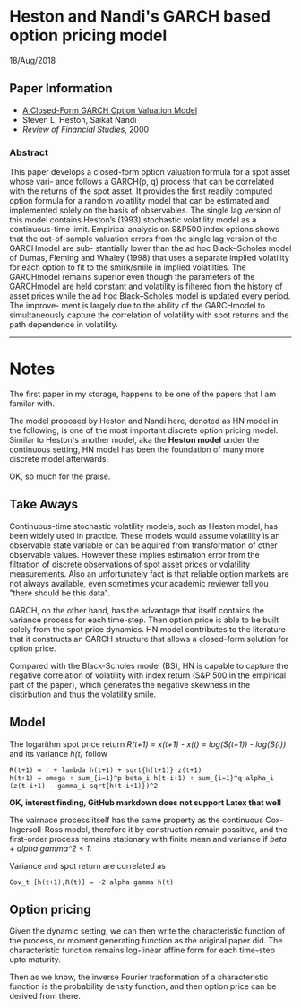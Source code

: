 # Heston and Nandi's GARCH based option pricing model
18/Aug/2018

## Paper Information
- [A Closed-Form GARCH Option Valuation Model](https://papers.ssrn.com/sol3/papers.cfm?abstract_id=210009)
- Steven L. Heston, Saikat Nandi
- _Review of Financial Studies_, 2000

### Abstract
This paper develops a closed-form option valuation formula for a spot asset whose vari- ance follows a GARCH(p, q) process that can be correlated with the returns of the spot asset. It provides the first readily computed option formula for a random volatility model that can be estimated and implemented solely on the basis of observables. The single lag version of this model contains Heston’s (1993) stochastic volatility model as a continuous-time limit. Empirical analysis on S&P500 index options shows that the out-of-sample valuation errors from the single lag version of the GARCHmodel are sub- stantially lower than the ad hoc Black–Scholes model of Dumas, Fleming and Whaley (1998) that uses a separate implied volatility for each option to fit to the smirk/smile in implied volatilties. The GARCHmodel remains superior even though the parameters of the GARCHmodel are held constant and volatility is filtered from the history of asset prices while the ad hoc Black–Scholes model is updated every period. The improve- ment is largely due to the ability of the GARCHmodel to simultaneously capture the correlation of volatility with spot returns and the path dependence in volatility.

---
# Notes
The first paper in my storage, happens to be one of the papers that I am familar with.

The model proposed by Heston and Nandi here, denoted as HN model in the following, is one of the most important discrete option pricing model.
Similar to Heston's another model, aka the **Heston model** under the continuous setting, HN model has been the foundation of many more discrete model afterwards. 

OK, so much for the praise.

## Take Aways
Continuous-time stochastic volatility models, such as Heston model, has been widely used in practice. 
These models would assume volatility is an observable state variable or can be aquired from transformation of other observable values. However these implies estimation error from the filtration of discrete observations of spot asset prices or volatility measurements. Also an unfortunately fact is that reliable option markets are not always available, even sometimes your academic reviewer tell you "there should be this data".

GARCH, on the other hand, has the advantage that itself contains the variance process for each time-step. Then option price is able to be built solely from the spot price dynamics. HN model contributes to the literature that it constructs an GARCH structure that allows a closed-form solution for option price.

Compared with the Black-Scholes model (BS), HN is capable to capture the negative correlation of volatility with index return (S&P 500 in the empirical part of the paper), which generates the negative skewness in the distirbution and thus the volatility smile.

## Model
The logarithm spot price return _R(t+1) = x(t+1) - x(t) = log(S(t+1)) - log(S(t))_ and its variance _h(t)_ follow 
```
R(t+1) = r + lambda h(t+1) + sqrt{h(t+1)} z(t+1)
h(t+1) = omega + sum_{i=1}^p beta_i h(t-i+1) + sum_{i=1}^q alpha_i (z(t-i+1) - gamma_i sqrt{h(t-i+1)})^2
```
**OK, interest finding, GitHub markdown does not support Latex that well**

The vairnace process itself has the same property as the continuous Cox-Ingersoll-Ross model, therefore it by construction remain possitive, and the first-order process remains stationary with finite mean and variance if _beta + alpha gamma^2 < 1_.

Variance and spot return are correlated as
```
Cov_t [h(t+1),R(t)] = -2 alpha gamma h(t)
```

## Option pricing
Given the dynamic setting, we can then write the characteristic function of the process, or moment generating function as the original paper did. The characteristic function remains log-linear affine form for each time-step upto maturity.

Then as we know, the inverse Fourier trasformation of a characteristic function is the probability density function, and then option price can be derived from there.
